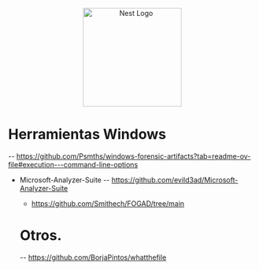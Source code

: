 
<p align="center">
  <a href="http://nestjs.com/" target="blank"><img src="https://nestjs.com/img/logo-small.svg" width="200" alt="Nest Logo" /></a>
</p>

# Herramientas Windows
-- https://github.com/Psmths/windows-forensic-artifacts?tab=readme-ov-file#execution---command-line-options
- Microsoft-Analyzer-Suite
-- https://github.com/evild3ad/Microsoft-Analyzer-Suite
  - https://github.com/Smithech/FOGAD/tree/main

  # Otros.

  -- https://github.com/BorjaPintos/whatthefile
